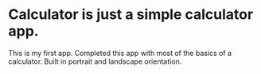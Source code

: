 # Calculator is just a simple calculator app.
This is my first app.
Completed this app with most of the basics of a calculator.
Built in portrait and landscape orientation.
